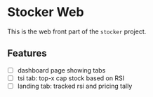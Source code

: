 # Stocker Web

This is the web front part of the `stocker` project.

## Features

- [ ] dashboard page showing tabs
- [ ] tsi tab: top-x cap stock based on RSI
- [ ] landing tab: tracked rsi and pricing tally
